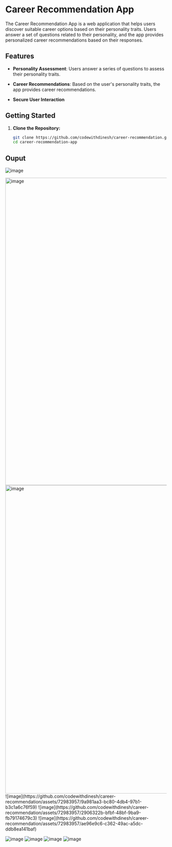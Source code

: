 # Career Recommendation App

The Career Recommendation App is a web application that helps users discover suitable career options based on their personality traits. Users answer a set of questions related to their personality, and the app provides personalized career recommendations based on their responses.

## Features

- **Personality Assessment**: Users answer a series of questions to assess their personality traits.

- **Career Recommendations**: Based on the user's personality traits, the app provides career recommendations.

- **Secure User Interaction**

## Getting Started

1. **Clone the Repository:**

   ```bash
   git clone https://github.com/codewithdinesh/career-recommendation.git
   cd career-recommendation-app

## Ouput
![image](https://github.com/codewithdinesh/career-recommendation/assets/72983957/dc98776c-9886-4e7f-b28a-7cc8b43c8a7b)

<img width="957" alt="image" src="https://github.com/codewithdinesh/career-recommendation/assets/72983957/f569e9f9-a3d7-401e-83b1-e255ac98a9ce">
<img width="960" alt="image" src="https://github.com/codewithdinesh/career-recommendation/assets/72983957/e35c1b06-5c9a-4b36-b8b4-dd7c5e722f66">
![image](https://github.com/codewithdinesh/career-recommendation/assets/72983957/9a981aa3-bc80-4db4-97b1-b3c1a6c76f59)
![image](https://github.com/codewithdinesh/career-recommendation/assets/72983957/2906322b-bfbf-48bf-9ba9-fb79174679c3)
![image](https://github.com/codewithdinesh/career-recommendation/assets/72983957/ae96e9c6-c362-49ac-a5dc-ddb8ea141baf)

![image](https://github.com/codewithdinesh/career-recommendation/assets/72983957/d4e28854-fc62-4253-a6de-f4448a248223)
![image](https://github.com/codewithdinesh/career-recommendation/assets/72983957/e179cedf-d946-470c-a75c-e99e9cfa35d0)
![image](https://github.com/codewithdinesh/career-recommendation/assets/72983957/8fbb666d-f71d-4db8-8bd1-893d381ec010)
![image](https://github.com/codewithdinesh/career-recommendation/assets/72983957/db52e137-924c-4bf5-ae7c-54df02218370)







